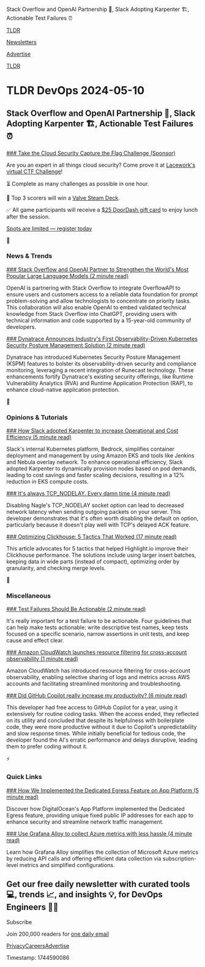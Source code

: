 Stack Overflow and OpenAI Partnership 🤝, Slack Adopting Karpenter 🏗️, Actionable Test Failures ⏰

[TLDR](/)

[Newsletters](/newsletters)

[Advertise](https://advertise.tldr.tech/)

[TLDR](/)

# TLDR DevOps 2024-05-10

## Stack Overflow and OpenAI Partnership 🤝, Slack Adopting Karpenter 🏗️, Actionable Test Failures ⏰

### 

[### Take the Cloud Security Capture the Flag Challenge (Sponsor)](https://www.lacework.com/resource/webinar/may-22-ctf-challenge?utm_medium=newsletter&amp;utm_source=tldr-devops&amp;utm_campaign=20240510)

Are you an expert in all things cloud security? Come prove it at [Lacework's virtual CTF Challenge](https://www.lacework.com/resource/webinar/may-22-ctf-challenge?utm_medium=newsletter&utm_source=tldr-devops&utm_campaign=20240510)!

⏳ Complete as many challenges as possible in one hour.

🥇 Top 3 scorers will win a [Valve Steam Deck](https://www.lacework.com/resource/webinar/may-22-ctf-challenge?utm_medium=newsletter&utm_source=tldr-devops&utm_campaign=20240510).

✅ All game participants will receive a [$25 DoorDash gift card](https://www.lacework.com/resource/webinar/may-22-ctf-challenge?utm_medium=newsletter&utm_source=tldr-devops&utm_campaign=20240510) to enjoy lunch after the session.

[Spots are limited — register toda](https://www.lacework.com/resource/webinar/may-22-ctf-challenge?utm_medium=newsletter&utm_source=tldr-devops&utm_campaign=20240510)[y](https://www.lacework.com/resource/webinar/may-22-ctf-challenge?utm_medium=newsletter&utm_source=tldr-infosec&utm_campaign=20240510)

📱

### News & Trends

[### Stack Overflow and OpenAI Partner to Strengthen the World's Most Popular Large Language Models (2 minute read)](https://stackoverflow.co/company/press/archive/openai-partnership?utm_source=tldrdevops)

OpenAI is partnering with Stack Overflow to integrate OverflowAPI to ensure users and customers access to a reliable data foundation for prompt problem-solving and allow technologists to concentrate on priority tasks. This collaboration will also enable OpenAI to embed validated technical knowledge from Stack Overflow into ChatGPT, providing users with technical information and code supported by a 15-year-old community of developers.

[### Dynatrace Announces Industry's First Observability-Driven Kubernetes Security Posture Management Solution (2 minute read)](https://www.dynatrace.com/news/press-release/dynatrace-announces-industrys-first-observability-driven-kspm-solution/?utm_source=tldrdevops)

Dynatrace has introduced Kubernetes Security Posture Management (KSPM) features to bolster its observability-driven security and compliance monitoring, leveraging a recent integration of Runecast technology. These enhancements fortify Dynatrace's existing security offerings, like Runtime Vulnerability Analytics (RVA) and Runtime Application Protection (RAP), to enhance cloud-native application protection.

🚀

### Opinions & Tutorials

[### How Slack adopted Karpenter to increase Operational and Cost Efficiency (5 minute read)](https://aws.amazon.com/blogs/containers/how-slack-adopted-karpenter-to-increase-operational-and-cost-efficiency/?utm_source=tldrdevops)

Slack's internal Kubernetes platform, Bedrock, simplifies container deployment and management by using Amazon EKS and tools like Jenkins and Nebula overlay network. To enhance operational efficiency, Slack adopted Karpenter to dynamically provision nodes based on pod demands, leading to cost savings and faster scaling decisions, resulting in a 12% reduction in EKS compute costs.

[### It's always TCP\_NODELAY. Every damn time (4 minute read)](https://brooker.co.za/blog/2024/05/09/nagle.html?utm_source=tldrdevops)

Disabling Nagle's TCP\_NODELAY socket option can lead to decreased network latency when sending outgoing packets on your server. This developer demonstrates that it's often worth disabling the default on option, particularly because it doesn't play well with TCP's delayed ACK feature.

[### Optimizing Clickhouse: 5 Tactics That Worked (17 minute read)](https://www.highlight.io/blog/lw5-clickhouse-performance-optimization?utm_source=tldrdevops)

This article advocates for 5 tactics that helped Highlight.io improve their Clickhouse performance. The solutions include using larger insert batches, keeping data in wide parts (instead of compact), optimizing order by granularity, and checking merge levels.

🎁

### Miscellaneous

[### Test Failures Should Be Actionable (2 minute read)](https://testing.googleblog.com/2024/05/test-failures-should-be-actionable.html?utm_source=tldrdevops)

It's really important for a test failure to be actionable. Four guidelines that can help make tests actionable: write descriptive test names, keep tests focused on a specific scenario, narrow assertions in unit tests, and keep cause and effect clear.

[### Amazon CloudWatch launches resource filtering for cross-account observability (1 minute read)](https://aws.amazon.com/about-aws/whats-new/2024/05/amazon-cloudwatch-filtering-cross-account-observability?utm_source=tldrdevops)

Amazon CloudWatch has introduced resource filtering for cross-account observability, enabling selective sharing of logs and metrics across AWS accounts and facilitating streamlined monitoring and troubleshooting.

[### Did GitHub Copilot really increase my productivity? (6 minute read)](https://trace.yshui.dev/2024-05-copilot.html?utm_source=tldrdevops)

This developer had free access to GitHub Copilot for a year, using it extensively for routine coding tasks. When the access ended, they reflected on its utility and concluded that despite its helpfulness with boilerplate code, they were more productive without it due to Copilot's unpredictability and slow response times. While initially beneficial for tedious code, the developer found the AI's erratic performance and delays disruptive, leading them to prefer coding without it.

⚡️

### Quick Links

[### How We Implemented the Dedicated Egress Feature on App Platform (5 minute read)](https://www.digitalocean.com/blog/implementing-the-dedicated-egress-feature-on-app-platform?utm_source=tldrdevops)

Discover how DigitalOcean's App Platform implemented the Dedicated Egress feature, providing unique fixed public IP addresses for each app to enhance security and streamline network traffic management.

[### Use Grafana Alloy to collect Azure metrics with less hassle (4 minute read)](https://grafana.com/blog/2024/05/08/use-grafana-alloy-to-collect-azure-metrics-with-less-hassle/?utm_source=tldrdevops)

Learn how Grafana Alloy simplifies the collection of Microsoft Azure metrics by reducing API calls and offering efficient data collection via subscription-level metrics and simplified configurations.

## Get our free daily newsletter with curated tools 💻, trends 📈, and insights 💡, for DevOps Engineers 👨‍💻

Subscribe

Join 200,000 readers for [one daily email](/api/latest/devops)

[Privacy](/privacy)[Careers](https://jobs.ashbyhq.com/tldr.tech)[Advertise](/devops/advertise)

Timestamp: 1744590086